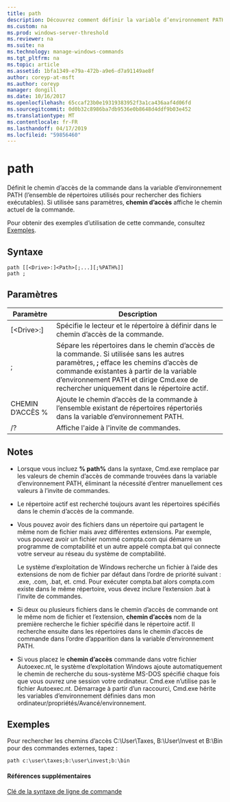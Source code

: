 ```yaml
---
title: path
description: Découvrez comment définir la variable d’environnement PATH.
ms.custom: na
ms.prod: windows-server-threshold
ms.reviewer: na
ms.suite: na
ms.technology: manage-windows-commands
ms.tgt_pltfrm: na
ms.topic: article
ms.assetid: 1bfa1349-e79a-472b-a9e6-d7a91149ae8f
author: coreyp-at-msft
ms.author: coreyp
manager: dongill
ms.date: 10/16/2017
ms.openlocfilehash: 65ccaf23b0e19319383952f3a1ca436aaf4d06fd
ms.sourcegitcommit: 0d0b32c8986ba7db9536e0b8648d4ddf9b03e452
ms.translationtype: MT
ms.contentlocale: fr-FR
ms.lasthandoff: 04/17/2019
ms.locfileid: "59856460"
---
```

# <a name="path"></a>path



Définit le chemin d’accès de la commande dans la variable d’environnement PATH (l’ensemble de répertoires utilisés pour rechercher des fichiers exécutables). Si utilisée sans paramètres, **chemin d’accès** affiche le chemin actuel de la commande.

Pour obtenir des exemples d’utilisation de cette commande, consultez [Exemples](#BKMK_examples).

## <a name="syntax"></a>Syntaxe

```
path [[<Drive>:]<Path>[;...][;%PATH%]]
path ;
```

## <a name="parameters"></a>Paramètres

|Paramètre|Description|
|---------|-----------|
|[\<Drive>:]<Path>|Spécifie le lecteur et le répertoire à définir dans le chemin d’accès de la commande.|
|;|Sépare les répertoires dans le chemin d’accès de la commande. Si utilisée sans les autres paramètres, **;** efface les chemins d’accès de commande existantes à partir de la variable d’environnement PATH et dirige Cmd.exe de rechercher uniquement dans le répertoire actif.|
|CHEMIN D’ACCÈS %|Ajoute le chemin d’accès de la commande à l’ensemble existant de répertoires répertoriés dans la variable d’environnement PATH.|
|/?|Affiche l'aide à l'invite de commandes.|

## <a name="remarks"></a>Notes

-   Lorsque vous incluez **% path%** dans la syntaxe, Cmd.exe remplace par les valeurs de chemin d’accès de commande trouvées dans la variable d’environnement PATH, éliminant la nécessité d’entrer manuellement ces valeurs à l’invite de commandes.
-   Le répertoire actif est recherché toujours avant les répertoires spécifiés dans le chemin d’accès de la commande.
-   Vous pouvez avoir des fichiers dans un répertoire qui partagent le même nom de fichier mais avez différentes extensions. Par exemple, vous pouvez avoir un fichier nommé compta.com qui démarre un programme de comptabilité et un autre appelé compta.bat qui connecte votre serveur au réseau du système de comptabilité.

    Le système d’exploitation de Windows recherche un fichier à l’aide des extensions de nom de fichier par défaut dans l’ordre de priorité suivant : .exe, .com, .bat, et. cmd. Pour exécuter compta.bat alors compta.com existe dans le même répertoire, vous devez inclure l’extension .bat à l’invite de commandes.
-   Si deux ou plusieurs fichiers dans le chemin d’accès de commande ont le même nom de fichier et l’extension, **chemin d’accès** nom de la première recherche le fichier spécifié dans le répertoire actif. Il recherche ensuite dans les répertoires dans le chemin d’accès de commande dans l’ordre d’apparition dans la variable d’environnement PATH.
-   Si vous placez le **chemin d’accès** commande dans votre fichier Autoexec.nt, le système d’exploitation Windows ajoute automatiquement le chemin de recherche du sous-système MS-DOS spécifié chaque fois que vous ouvrez une session votre ordinateur. Cmd.exe n’utilise pas le fichier Autoexec.nt. Démarrage à partir d’un raccourci, Cmd.exe hérite les variables d’environnement définies dans mon ordinateur/propriétés/Avancé/environnement.

## <a name="BKMK_examples"></a>Exemples

Pour rechercher les chemins d’accès C:\User\Taxes, B:\User\Invest et B:\Bin pour des commandes externes, tapez :

`path c:\user\taxes;b:\user\invest;b:\bin`

#### <a name="additional-references"></a>Références supplémentaires

[Clé de la syntaxe de ligne de commande](command-line-syntax-key.md)